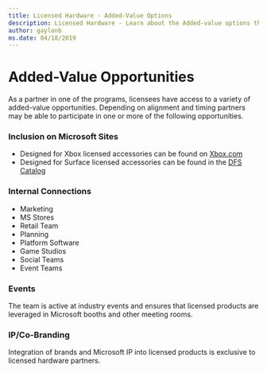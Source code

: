 ```yaml
---
title: Licensed Hardware - Added-Value Options
description: Licensed Hardware - Learn about the Added-value options that are part of the Licensed Hardware programs. 
author: gaylonb
ms.date: 04/18/2019
---
```


# Added-Value Opportunities

As a partner in one of the programs, licensees have access to a variety of added-value opportunities.   Depending on alignment and timing partners may be able to participate in one or more of the following opportunities.

### Inclusion on Microsoft Sites
- Designed for Xbox licensed accessories can be found on [Xbox.com](http://aka.ms/d4xbox_featured)
- Designed for Surface licensed accessories can be found in the [DFS Catalog](http://aka.ms/DFS)

### Internal Connections

- Marketing
- MS Stores
- Retail Team
- Planning
- Platform Software
- Game Studios
- Social Teams
- Event Teams


### Events

The team is active at industry events and ensures that licensed products are leveraged in Microsoft booths and other meeting rooms.

### IP/Co-Branding

Integration of brands and Microsoft IP into licensed products is exclusive to licensed hardware partners.

